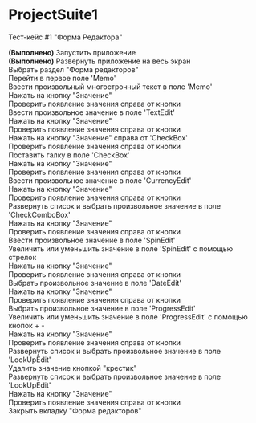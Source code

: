 # ProjectSuite1

Тест-кейс #1 "Форма Редактора"

<b>(Выполнено)</b> Запустить приложение<br>
<b>(Выполнено)</b> Развернуть приложение на весь экран<br>
Выбрать раздел "Форма редакторов"<br>
Перейти в первое поле 'Memo'<br>
Ввести произвольный многострочный текст в поле 'Memo'<br>
Нажать на кнопку "Значение"<br>
Проверить появление значения справа от кнопки<br>
Ввести произвольное значение в поле 'TextEdit'<br>
Нажать на кнопку "Значение"<br>
Проверить появление значения справа от кнопки<br>
Нажать на кнопку "Значение" справа от 'CheckBox'<br>
Проверить появление значения справа от кнопки<br>
Поставить галку в поле 'CheckBox'<br>
Нажать на кнопку "Значение"<br>
Проверить появление значения справа от кнопки<br>
Ввести произвольное значение в поле 'CurrencyEdit'<br>
Нажать на кнопку "Значение"<br>
Проверить появление значения справа от кнопки<br>
Развернуть список и выбрать произвольное значение в поле 'CheckComboBox'<br>
Нажать на кнопку "Значение"<br>
Проверить появление значения справа от кнопки<br>
Ввести произвольное значение в поле 'SpinEdit'<br>
Увеличить или уменьшить значение в поле 'SpinEdit' с помощью стрелок<br>
Нажать на кнопку "Значение"<br>
Проверить появление значения справа от кнопки<br>
Выбрать произвольное значение в поле 'DateEdit'<br>
Нажать на кнопку "Значение"<br>
Проверить появление значения справа от кнопки<br>
Выбрать произвольное значение в поле 'ProgressEdit'<br>
Увеличить или уменьшить значение в поле 'ProgressEdit' с помощью кнопок + -<br>
Нажать на кнопку "Значение"<br>
Проверить появление значения справа от кнопки<br>
Развернуть список и выбрать произвольное значение в поле 'LookUpEdit'<br>
Удалить значение кнопкой "крестик"<br>
Развернуть список и выбрать произвольное значение в поле 'LookUpEdit'<br>
Нажать на кнопку "Значение"<br>
Проверить появление значения справа от кнопки<br>
Закрыть вкладку "Форма редакторов"<br>
